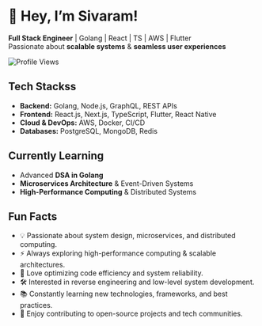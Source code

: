 # 👋 Hey, I’m Sivaram!

**Full Stack Engineer** | Golang | React | TS | AWS | Flutter  
Passionate about **scalable systems** & **seamless user experiences**  

![Profile Views](https://komarev.com/ghpvc/?username=your-github-username&color=blue)

## Tech Stackss

* **Backend:** Golang, Node.js, GraphQL, REST APIs
* **Frontend:** React.js, Next.js, TypeScript, Flutter, React Native
* **Cloud & DevOps:** AWS, Docker, CI/CD
* **Databases:** PostgreSQL, MongoDB, Redis

## Currently Learning

* Advanced **DSA in Golang**
* **Microservices Architecture** & Event-Driven Systems
* **High-Performance Computing** & Distributed Systems

## Fun Facts

* 💡 Passionate about system design, microservices, and distributed computing.
* ⚡ Always exploring high-performance computing & scalable architectures.
* 🚀 Love optimizing code efficiency and system reliability.
* 🛠 Interested in reverse engineering and low-level system development.
* 📚 Constantly learning new technologies, frameworks, and best practices.
* 🎯 Enjoy contributing to open-source projects and tech communities.
